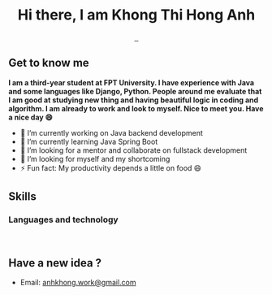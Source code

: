 <h1 align="center">
  Hi there, I am Khong Thi Hong Anh
</h1>

<p align="center">
  
<a href="https://www.facebook.com/anh.ice.1312/" target="_blank">
  <img src="https://img.shields.io/badge/Facebook-1877F2?style=for-the-badge&logo=facebook&logoColor=white" alt="">
</a>

<a href="https://www.linkedin.com/in/hong-anh-khong/" target="_blank">
  <img src="https://img.shields.io/badge/LinkedIn-0077B5?style=for-the-badge&logo=linkedin&logoColor=white" alt="">
</a>

<a href="mailto:anhkhong.work@gmail.com" target="_blank">
  <img src="https://img.shields.io/badge/Gmail-C62828?style=for-the-badge&logo=gmail&logoColor=white" alt="">
</a>  
</p>

## Get to know me

**I am a third-year student at FPT University. I have experience with Java and some languages like Django, Python. People around me evaluate that I am good at studying new thing and having beautiful logic in coding and algorithm. I am already to work and look to myself. Nice to meet you. Have a nice day 😄**

- 🔭 I’m currently working on Java backend development
- 🌱 I’m currently learning Java Spring Boot
- 👯 I’m looking for a mentor and collaborate on fullstack development
- 🤔 I’m looking for myself and my shortcoming
- ⚡ Fun fact: My productivity depends a little on food 😄

<p>
<h2>Skills</h2>

### Languages and technology

<span>
  <img src="https://img.shields.io/badge/Java-ED8B00?style=for-the-badge&logo=java&logoColor=white" alt=""/>
</span>
<span>
  <img src="https://img.shields.io/badge/JavaScript-323330?style=for-the-badge&logo=javascript&logoColor=F7DF1E" alt=""/>
</span>
<span>
  <img src="https://img.shields.io/badge/HTML5-E34F26?style=for-the-badge&logo=html5&logoColor=white" alt=""/>
</span>
<span>
  <img src="https://img.shields.io/badge/CSS3-1572B6?style=for-the-badge&logo=css3&logoColor=white" alt=""/>
</span>
<span>
  <img src="https://img.shields.io/badge/Python-FFD43B?style=for-the-badge&logo=python&logoColor=blue" alt=""/>
</span>
</p>

## Have a new idea ?
- Email: [anhkhong.work@gmail.com](mailto:anhkhong.work@gmail.com)
